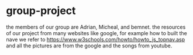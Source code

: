 # group-project
the members of our group are Adrian, Micheal, and bemnet.
the resources of our project from many websites like google, for example how to built the nave we refer to https://www.w3schools.com/howto/howto_js_topnav.asp and 
all the pictures are from the google and the songs from youtube.
